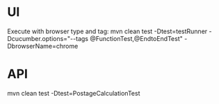 # UI

Execute with browser type and tag:
mvn clean test -Dtest=testRunner -Dcucumber.options="--tags @FunctionTest,@EndtoEndTest"  -DbrowserName=chrome

# API
mvn clean test -Dtest=PostageCalculationTest

